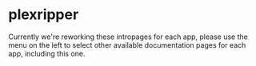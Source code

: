 # plexripper

Currently we're reworking these intropages for each app, please use the menu on the left to select other available documentation pages for each app, including this one.
